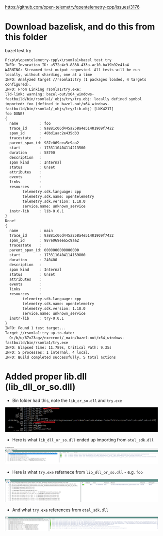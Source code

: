 https://github.com/open-telemetry/opentelemetry-cpp/issues/3176

# Download bazelisk, and do this from this folder

bazel test try

```
F:\p\m\opentelemetry-cpp\x\rsomla1>bazel test try
INFO: Invocation ID: a572e4c9-8838-433a-ac10-ba19b92e41a4
WARNING: Streamed test output requested. All tests will be run locally, without sharding, one at a time
INFO: Analyzed target //rsomla1:try (1 packages loaded, 4 targets configured).
INFO: From Linking rsomla1/try.exe:
lld-link: warning: bazel-out/x64_windows-fastbuild/bin/rsomla1/_objs/try/try.obj: locally defined symbol imported: foo (defined in bazel-out/x64_windows-fastbuild/bin/rsomla1/_objs/try/lib.obj) [LNK4217]
foo DONE!
{
  name          : foo
  trace_id      : 9a881c06d445a258a4e51401909f7422
  span_id       : 40bd1aac2e435d33
  tracestate    :
  parent_span_id: 987e069eea5c9aa2
  start         : 1733110404114213500
  duration      : 58700
  description   :
  span kind     : Internal
  status        : Unset
  attributes    :
  events        :
  links         :
  resources     :
        telemetry.sdk.language: cpp
        telemetry.sdk.name: opentelemetry
        telemetry.sdk.version: 1.18.0
        service.name: unknown_service
  instr-lib     : lib-0.0.1
}
Done!
{
  name          : main
  trace_id      : 9a881c06d445a258a4e51401909f7422
  span_id       : 987e069eea5c9aa2
  tracestate    :
  parent_span_id: 0000000000000000
  start         : 1733110404114169800
  duration      : 240400
  description   :
  span kind     : Internal
  status        : Unset
  attributes    :
  events        :
  links         :
  resources     :
        telemetry.sdk.language: cpp
        telemetry.sdk.name: opentelemetry
        telemetry.sdk.version: 1.18.0
        service.name: unknown_service
  instr-lib     : try-0.0.1
}
INFO: Found 1 test target...
Target //rsomla1:try up-to-date:
  Q:/b/u/67x23agz/execroot/_main/bazel-out/x64_windows-fastbuild/bin/rsomla1/try.exe
INFO: Elapsed time: 11.789s, Critical Path: 9.35s
INFO: 5 processes: 1 internal, 4 local.
INFO: Build completed successfully, 5 total actions
```

# Added proper lib.dll (lib_dll_or_so.dll)

- Bin folder had this, note the `lib_or_so.dll` and `try.exe`

![bin_folder](bin_folder.png)

- Here is what `lib_dll_or_so.dll` ended up importing from `otel_sdk.dll`

![lib_dll_or_so](lib_dll_or_so.png)

- Here is what `try.exe` refernece from `lib_dll_or_so.dll` - e.g. `foo`

![try_importing_lib](try_importing_lib.png)

- And what `try.exe` references from `otel_sdk.dll`

![try_importing_otel_sdk](try_importing_otel_sdk.png)
